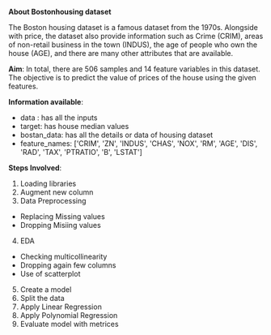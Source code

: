 __About Bostonhousing dataset__

The Boston housing dataset is a famous dataset from the 1970s.
Alongside with price, the dataset also provide information such as Crime (CRIM), areas of non-retail business in the town (INDUS), the age of people who own the house (AGE), and there are many other attributes that are available.

__Aim__:
In total, there are 506 samples and 14 feature variables in this dataset. The objective is to predict the value of prices of the house using the given features.

__Information available__:

* data : has all the inputs
* target: has house median values
* bostan_data: has all the details or data of housing dataset
* feature_names: ['CRIM', 'ZN', 'INDUS', 'CHAS', 'NOX', 'RM', 'AGE', 'DIS', 'RAD', 'TAX', 'PTRATIO', 'B', 'LSTAT']

__Steps Involved__:

1) Loading libraries
2) Augment new column
3) Data Preprocessing
- Replacing Missing values
- Dropping Misiing values
4) EDA
- Checking multicollinearity
- Dropping again few columns
- Use of scatterplot
5) Create a model
6) Split the data
7) Apply Linear Regression
8) Apply Polynomial Regression
9) Evaluate model with metrices 

